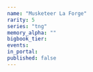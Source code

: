 ```yaml
---
name: "Musketeer La Forge"
rarity: 5
series: "tng"
memory_alpha: ""
bigbook_tier:
events:
in_portal:
published: false
---
```

